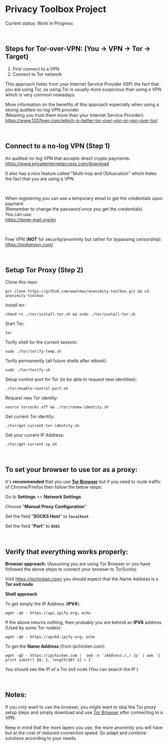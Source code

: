 # Privacy Toolbox Project


Current status: Work In Progress

<br/>

## Steps for Tor-over-VPN: (You -> VPN -> Tor -> Target)

1) First connect to a VPN <br/>
2) Connect to Tor network


This approach hides from your Internet Service Provider (ISP) the fact that you are using Tor, as using Tor is usually more suspicious than using a VPN which is very common nowadays.

More information on the benefits of this approach especially when using a strong audited no-log VPN provider <br/>
(Meaning you trust them more than your Internet Service Provider): <br/>
https://www.1337pwn.com/which-is-better-tor-over-vpn-or-vpn-over-tor/

<br/>

## Connect to a no-log VPN (Step 1)

An audited no-log VPN that accepts direct crypto payments:<br/>
https://www.privateinternetaccess.com/download

It also has a nice feature called "Multi-hop and Obfuscation" which hides the fact that you are using a VPN.

<br/>

When registering you can use a temporary email to get the credentials upon payment <br/>
(Remember to change the password once you get the credentials)<br/>
You can use:<br/>
https://temp-mail.org/en


<br/>

Free VPN (**NOT** for security/anonimity but rather for bypassing censorship):<br/>
https://protonvpn.com/


<br/>

## Setup Tor Proxy (Step 2)

Clone this repo:

    git clone https://github.com/waelmas/anonimity-toolbox.git && cd anonimity-toolbox

Install tor:

    chmod +x ./tor/install-tor.sh && sudo ./tor/install-tor.sh


Start Tor:

    tor


Torify shell for the current session:

    sudo ./tor/torify-temp.sh


Torify permanently (all future shells after reboot):

    sudo ./tor/torify.sh


Setup control-port for Tor (to be able to request new identities):

    ./tor/enable-control-port.sh


Request new Tor identity:

    source torsocks off && ./tor/renew-identity.sh


Get current Tor identity:

    ./tor/get-current-tor-identity.sh


Get your current IP Address:

    ./tor/get-current-ip.sh

<br/>


## To set your browser to use tor as a proxy:

It's **recommended** that you use [**Tor Browser**](https://www.torproject.org/download/) but if you need to route traffic of Chrome/Firefox then follow the below steps:

Go to **Settings** >> **Network Settings**

Choose "**Manual Proxy Configuration**"

Set the field "**SOCKS Host**" to **`localhost`**

Set the field "**Port**" to **`9501`**



<br/>



## Verify that everything works properly:

**Browser approach:** (Assuming you are using Tor Browser or you have followed the above steps to connect your browser to TorSocks)

Visit https://ipchicken.com/ you should expect that the Name Address is a **Tor exit node**


**Shell approach**

To get simply the IP Address (**IPV4**):

    wget -qO - https://api.ipify.org; echo
    
If the above returns nothing, then probably you are behind an **IPV6** address (Used by some Tor nodes):

    wget -qO - https://api64.ipify.org; echo

To get the **Name Address** (from ipchicken.com):

    wget -qO - https://ipchicken.com |  sed -n '/Address:/,/ /p' | awk '{ print substr( $0, 1, length($0)-12 ) }'

You should see the IP of a Tor exit node (You can search the IP )





<br/>

## Notes:


If you only want to use the browser, you might want to skip the Tor proxy setup steps and simply download and use [Tor Browser](https://www.torproject.org/download/) after connecting to a VPN.

Keep in mind that the more layers you use, the more anonimity you will have but at the cost of reduced connection speed. So adapt and combine solutions according to your needs.

